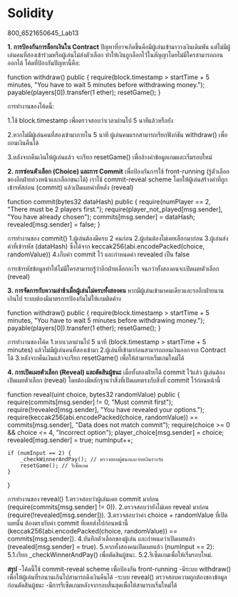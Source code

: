 # Solidity

800_6521650645_Lab13

**1. การป้องกันการล็อกเงินใน Contract**
ปัญหาที่อาจเกิดขึ้นคือมีผู้เล่นเข้ามาวางเงินเดิมพัน แต่ไม่มีผู้เล่นคนที่สองเข้าร่วมหรือผู้เล่นไม่ส่งตัวเลือก ทำให้เงินถูกล็อกไว้ในสัญญาโดยไม่มีใครสามารถถอนออกได้ โค้ดที่ป้องกันปัญหานี้คือ:

function withdraw() public {
    require(block.timestamp > startTime + 5 minutes, "You have to wait 5 minutes before withdrawing money.");
    payable(players[0]).transfer(1 ether);
    resetGame();
}

การทำงานของโค้ดนี้:

1.ใช้ block.timestamp เพื่อตรวจสอบว่าเวลาผ่านไป 5 นาทีแล้วหรือยัง

2.หากไม่มีผู้เล่นคนที่สองเข้ามาภายใน 5 นาที ผู้เล่นคนแรกสามารถเรียกฟังก์ชัน withdraw() เพื่อถอนเงินคืนได้

3.หลังจากคืนเงินให้ผู้เล่นแล้ว จะเรียก resetGame() เพื่อล้างค่าข้อมูลเกมและเริ่มรอบใหม่

**2. การซ่อนตัวเลือก (Choice) และการ Commit**
เพื่อป้องกันการใช้ front-running (รู้ตัวเลือกของอีกฝ่ายล่วงหน้าและเลือกชนะได้) เราใช้ commit-reveal scheme โดยให้ผู้เล่นสร้างค่าที่ถูกเข้ารหัสก่อน (commit) แล้วเปิดเผยค่าทีหลัง (reveal)

function commit(bytes32 dataHash) public {
    require(numPlayer == 2, "There must be 2 players first.");
    require(player_not_played[msg.sender], "You have already chosen");
    commits[msg.sender] = dataHash;
    revealed[msg.sender] = false;
}

การทำงานของ commit()
1.ผู้เล่นต้องมีครบ 2 คนก่อน
2.ผู้เล่นต้องไม่เคยเลือกมาก่อน
3.ผู้เล่นส่งค่าที่เข้ารหัส (dataHash) ซึ่งได้จาก keccak256(abi.encodePacked(choice, randomValue))
4.เก็บค่า commit ไว้ และกำหนดค่า revealed เป็น false

การเข้ารหัสข้อมูลทำให้ไม่มีใครสามารถรู้ว่าอีกฝ่ายเลือกอะไร จนกว่าทั้งสองคนจะเปิดเผยตัวเลือก (reveal)

**3. การจัดการกับความล่าช้าเมื่อผู้เล่นไม่ครบทั้งสองคน**
หากมีผู้เล่นเข้ามาคนเดียวและรออีกฝ่ายนานเกินไป ระบบต้องมีมาตรการป้องกันไม่ให้เกมติดค้าง

function withdraw() public {
    require(block.timestamp > startTime + 5 minutes, "You have to wait 5 minutes before withdrawing money.");
    payable(players[0]).transfer(1 ether);
    resetGame();
}

การทำงานของโค้ด
1.หากเวลาผ่านไป 5 นาที (block.timestamp > startTime + 5 minutes) แล้วไม่มีผู้เล่นคนที่สองเข้ามา
2.ผู้เล่นที่เข้ามาก่อนสามารถถอนเงินออกจาก Contract ได้
3.หลังจากคืนเงินแล้วจะเรียก resetGame() เพื่อให้สามารถเริ่มเกมใหม่ได้

**4. การเปิดเผยตัวเลือก (Reveal) และตัดสินผู้ชนะ**
เมื่อทั้งสองฝ่ายได้ commit ไว้แล้ว ผู้เล่นต้องเปิดเผยตัวเลือก (reveal) โดยต้องมีหลักฐานว่าสิ่งที่เปิดเผยตรงกับสิ่งที่ commit ไว้ก่อนหน้านี้

function reveal(uint choice, bytes32 randomValue) public {
    require(commits[msg.sender] != 0, "Must commit first");
    require(!revealed[msg.sender], "You have revealed your options.");
    require(keccak256(abi.encodePacked(choice, randomValue)) == commits[msg.sender], "Data does not match commit");
    require(choice >= 0 && choice <= 4, "Incorrect option");
    player_choice[msg.sender] = choice;
    revealed[msg.sender] = true;
    numInput++;
    
    if (numInput == 2) {
        _checkWinnerAndPay(); // ตรวจสอบผู้ชนะและจ่ายเงินรางวัล
        resetGame(); // รีเซ็ตเกม
    }
}

การทำงานของ reveal()
1.ตรวจสอบว่าผู้เล่นเคย commit มาก่อน (require(commits[msg.sender] != 0)).
2.ตรวจสอบว่ายังไม่เคย reveal มาก่อน (require(!revealed[msg.sender])).
3.ตรวจสอบว่าค่า choice + randomValue ที่เปิดเผยนั้น ต้องตรงกับค่า commit ที่เคยส่งไปก่อนหน้านี้ (keccak256(abi.encodePacked(choice, randomValue)) == commits[msg.sender]).
4.บันทึกตัวเลือกของผู้เล่น และกำหนดว่าเปิดเผยแล้ว (revealed[msg.sender] = true).
5.หากทั้งสองคนเปิดเผยแล้ว (numInput == 2):
    5.1.เรียก _checkWinnerAndPay() เพื่อตัดสินผู้ชนะ.
    5.2.รีเซ็ตเกมเพื่อให้เริ่มรอบใหม่.

**สรุป**
-โค้ดนี้ใช้ commit-reveal scheme เพื่อป้องกัน front-running
-มีระบบ withdraw() เพื่อให้ผู้เล่นที่รอนานเกินไปสามารถดึงเงินคืนได้
-ระบบ reveal() ตรวจสอบความถูกต้องของข้อมูลก่อนตัดสินผู้ชนะ
-มีการรีเซ็ตเกมหลังจากรอบสิ้นสุดเพื่อให้สามารถเริ่มใหม่ได้
